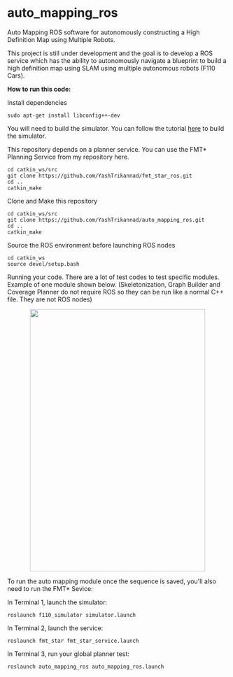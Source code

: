 # auto_mapping_ros
Auto Mapping ROS software for autonomously constructing a High Definition Map using Multiple Robots.

This project is still under development and the goal is to develop a ROS service which has the ability to autonomously navigate a blueprint to build a high definition map using SLAM using multiple autonomous robots (F110 Cars).

**How to run this code:**

Install dependencies
```
sudo apt-get install libconfig++-dev
```

You will need to build the simulator. You can follow the tutorial [here](https://github.com/YashTrikannad/f110-simulator-multi-agent) to build the simulator.

This repository depends on a planner service. You can use the FMT* Planning Service from my repository here.
```
cd catkin_ws/src
git clone https://github.com/YashTrikannad/fmt_star_ros.git
cd ..
catkin_make

```
Clone and Make this repository
```
cd catkin_ws/src
git clone https://github.com/YashTrikannad/auto_mapping_ros.git
cd ..
catkin_make
```

Source the ROS environment before launching ROS nodes
```
cd catkin_ws
source devel/setup.bash
```

Running your code. There are a lot of test codes to test specific modules. Example of one module shown below. (Skeletonization, Graph Builder and Coverage Planner do not require ROS so they can be run like a normal C++ file. They are not ROS nodes) 


<p align="center"><img src="media/multi_agent.gif" width="400" height="600">
</p>


To run the auto mapping module once the sequence is saved, you'll also need to run the FMT* Sevice:

In Terminal 1, launch the simulator:
```
roslaunch f110_simulator simulator.launch
```
In Terminal 2, launch the service:
```
roslaunch fmt_star fmt_star_service.launch 
```
In Terminal 3, run your global planner test:
```
roslaunch auto_mapping_ros auto_mapping_ros.launch
```
